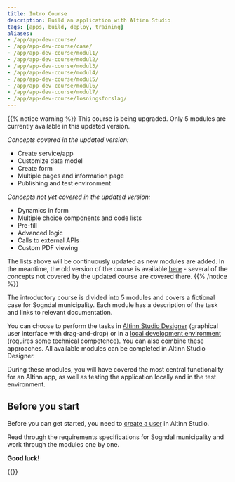 ```yaml
---
title: Intro Course
description: Build an application with Altinn Studio
tags: [apps, build, deploy, training]
aliases:
- /app/app-dev-course/
- /app/app-dev-course/case/
- /app/app-dev-course/modul1/
- /app/app-dev-course/modul2/
- /app/app-dev-course/modul3/
- /app/app-dev-course/modul4/
- /app/app-dev-course/modul5/
- /app/app-dev-course/modul6/
- /app/app-dev-course/modul7/
- /app/app-dev-course/losningsforslag/
---
```


{{% notice warning %}}
This course is being upgraded. Only 5 modules are currently available in this updated version.

_Concepts covered in the updated version:_
- Create service/app
- Customize data model
- Create form
- Multiple pages and information page
- Publishing and test environment

_Concepts not yet covered in the updated version:_
- Dynamics in form
- Multiple choice components and code lists
- Pre-fill
- Advanced logic
- Calls to external APIs
- Custom PDF viewing

The lists above will be continuously updated as new modules are added.
In the meantime, the old version of the course is available [here](../../../altinn-studio/getting-started/app-dev-course-old/) - several of the concepts
not covered by the updated course are covered there.
{{% /notice %}}

The introductory course is divided into 5 modules and covers a fictional case for Sogndal municipality.
Each module has a description of the task and links to relevant documentation.

You can choose to perform the tasks in [Altinn Studio Designer](../) 
(graphical user interface with drag-and-drop) or in a [local development environment](/altinn-studio/guides/local-dev) 
(requires some technical competence).
You can also combine these approaches. All available modules can be completed in Altinn Studio Designer.

During these modules, you will have covered the most central functionality for an Altinn app,
as well as testing the application locally and in the test environment.

## Before you start

Before you can get started, you need to [create a user](../create-user/) in Altinn Studio.

Read through the requirements specifications for Sogndal municipality and work through the modules one by one.

**Good luck!**

{{<children />}}